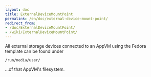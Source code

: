 ```yaml
---
layout: doc
title: ExternalDeviceMountPoint
permalink: /en/doc/external-device-mount-point/
redirect_from:
- /doc/ExternalDeviceMountPoint/
- /wiki/ExternalDeviceMountPoint/
---
```


All external storage devices connected to an AppVM using the Fedora template can be found under

```
/run/media/user/
```

...of that AppVM's filesystem.
